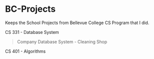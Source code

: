 # BC-Projects

Keeps the School Projects from Bellevue College CS Program that I did.

CS 331 - Database System
> Company Database System - Cleaning Shop

CS 401 - Algorithms
